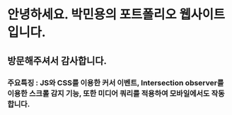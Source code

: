 # 안녕하세요. 박민용의 포트폴리오 웹사이트 입니다.

## 방문해주셔서 감사합니다.

### 주요특징 : JS와 CSS를 이용한 커서 이벤트, Intersection observer를 이용한 스크롤 감지 기능, 또한 미디어 쿼리를 적용하여 모바일에서도 작동합니다.
